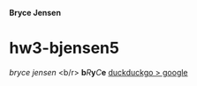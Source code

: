 **Bryce Jensen**
# hw3-bjensen5
*bryce jensen* <b/r>
**b***R***y***C***e**
[duckduckgo > google](http://duckduckgo.com)
